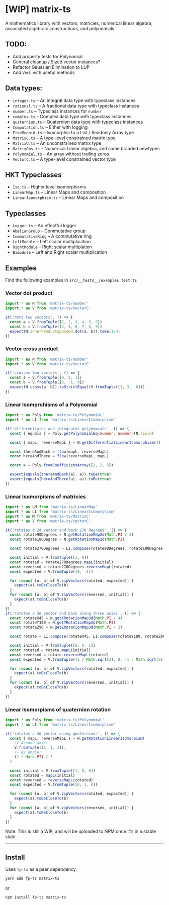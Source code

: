 # [WIP] matrix-ts

A mathematics library with vectors, matricies, numerical linear algebra, associated algebraic constructions, and polynomials.

## TODO:

- Add property tests for Polynomial
- General cleanup / Sized vector instances?
- Refactor Gaussian Elimination to LUP
- Add `VecU` with useful methods

## Data types:

- `integer.ts` – An integral data type with typeclass instances
- `rational.ts` – A fractional data type with typeclass instances
- `number.ts` – Typeclass instances for `number`
- `complex.ts` – Complex data type with typeclass instances
- `quaternion.ts` – Quaternion data type with typeclass instances
- `Computation.ts` – Either with logging
- `FreeMonoid.ts` – Isomorphic to a List / Readonly Array type
- `MatrixC.ts` – A type-level constrained matrix type
- `MatrixU.ts` – An unconstrained matrix type
- `MatrixOps.ts` – Numerical Linear algebra, and some branded newtypes
- `Polynomial.ts` – An array without trailing zeros
- `VectorC.ts` – A type-level constrained vector type

## HKT Typeclasses

- `Iso.ts` – Higher level isomorphisms
- `LinearMap.ts` – Linear Maps and composition
- `LinearIsomorphism.ts` – Linear Maps and composition

## Typeclasses

- `Logger.ts` – An effectful logger
- `AbelianGroup` – Commutative group
- `CommutativeRing` – A commutative ring
- `LeftModule` – Left scalar multiplication
- `RightModule` – Right scalar multiplation
- `Bimodule` – Left and Right scalar multiplication

## Examples

Find the following examples in `src/__tests__/examples.test.ts`

### Vector dot product

```ts
import * as N from 'matrix-ts/number'
import * as V from 'matrix-ts/VectorC'

it('dots two vectors', () => {
  const a = V.fromTuple([1, 2, 3, 4, 5, 6])
  const b = V.fromTuple([4, 5, 6, 7, 8, 9])
  expect(N.InnerProductSpace6d.dot(a, b)).toBe(154)
})
```

### Vector cross product

```ts
import * as N from 'matrix-ts/number'
import * as V from 'matrix-ts/VectorC'

it('crosses two vectors', () => {
  const a = V.fromTuple([0, 2, 1])
  const b = V.fromTuple([3, -1, 0])
  expect(N.cross(a, b)).toStrictEqual(V.fromTuple([1, 3, -6]))
})
```

### Linear Isomprohisms of a Polynomial

```ts
import * as Poly from 'matrix-ts/Polynomial'
import * as LI from 'matrix-ts/LinearIsomorphism'

it('differentiates and integrates polynomials', () => {
  const { equals } = Poly.getPolynomialEq<number, number>(N.Field)

  const { mapL, reverseMapL } = N.getDifferentialLinearIsomorphism(1)

  const thereAndBack = flow(mapL, reverseMapL)
  const hereAndThere = flow(reverseMapL, mapL)

  const a = Poly.fromCoefficientArray([1, 2, 3])

  expect(equals(thereAndBack(a), a)).toBe(true)
  expect(equals(hereAndThere(a), a)).toBe(true)
})
```

### Linear Isomorpisms of matricies

```ts
import * as LM from 'matrix-ts/LinearMap'
import * as LI from 'matrix-ts/LinearIsomorphism'
import * as M from 'matrix-ts/MatrixC'
import * as V from 'matrix-ts/VectorC'

it('rotates a 2d vector and back 270 degrees', () => {
  const rotate90Degrees = N.getRotationMap2d(Math.PI / 2)
  const rotate180Degres = N.getRotationMap2d(Math.PI)

  const rotate270Degrees = LI.compose(rotate90Degrees, rotate180Degres)

  const initial = V.fromTuple([1, 0])
  const rotated = rotate270Degrees.mapL(initial)
  const reversed = rotate270Degrees.reverseMapL(rotated)
  const expected = V.fromTuple([0, -1])

  for (const [a, b] of V.zipVectors(rotated, expected)) {
    expect(a).toBeCloseTo(b)
  }
  for (const [a, b] of V.zipVectors(reversed, initial)) {
    expect(a).toBeCloseTo(b)
  }
})
it('rotates a 3d vector and back along three axies', () => {
  const rotateX45 = N.getXRotationMap3d(Math.PI / 4)
  const rotateY180 = N.getYRotationMap3d(Math.PI)
  const rotateZ90 = N.getZRotationMap3d(Math.PI / 2)

  const rotate = LI.compose(rotateX45, LI.compose(rotateY180, rotateZ90))

  const initial = V.fromTuple([0, 0, 1])
  const rotated = rotate.mapL(initial)
  const reversed = rotate.reverseMapL(rotated)
  const expected = V.fromTuple([1 / Math.sqrt(2), 0, -1 / Math.sqrt(2)])

  for (const [a, b] of V.zipVectors(rotated, expected)) {
    expect(a).toBeCloseTo(b)
  }
  for (const [a, b] of V.zipVectors(reversed, initial)) {
    expect(a).toBeCloseTo(b)
  }
})
```

### Linear Isomorpisms of quaternion rotation

```ts
import * as Poly from 'matrix-ts/Polynomial'
import * as LI from 'matrix-ts/LinearIsomorphism'

it('rotates a 3d vector using quaternions', () => {
  const { mapL, reverseMapL } = H.getRotationLinearIsomorpism(
    // Around axis:
    V.fromTuple([1, 1, 1]),
    // By angle:
    (2 * Math.PI) / 3
  )

  const initial = V.fromTuple([1, 0, 0])
  const rotated = mapL(initial)
  const reversed = reverseMapL(rotated)
  const expected = V.fromTuple([0, 1, 0])

  for (const [a, b] of V.zipVectors(rotated, expected)) {
    expect(a).toBeCloseTo(b)
  }
  for (const [a, b] of V.zipVectors(reversed, initial)) {
    expect(a).toBeCloseTo(b)
  }
})
```

Note: This is still a WIP, and will be uploaded to NPM once it's in a stable state

---

## Install

Uses `fp-ts` as a peer dependency.

```bash
yarn add fp-ts matrix-ts
```

or

```bash
npm install fp-ts matrix-ts
```
